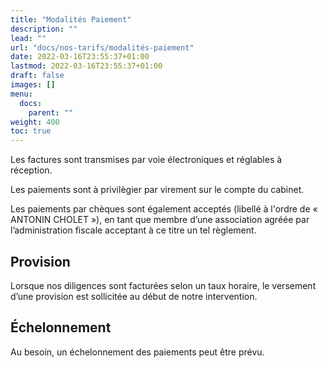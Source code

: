 ```yaml
---
title: "Modalités Paiement"
description: ""
lead: ""
url: "docs/nos-tarifs/modalités-paiement"
date: 2022-03-16T23:55:37+01:00
lastmod: 2022-03-16T23:55:37+01:00
draft: false
images: []
menu:
  docs:
    parent: ""
weight: 400
toc: true
---
```


Les factures sont transmises par voie électroniques et réglables à réception.

Les paiements sont à privilègier par virement sur le compte du cabinet.

Les paiements par chèques sont également acceptés (libellé à l'ordre de « ANTONIN CHOLET »), en tant que membre d’une association agréée par l’administration fiscale acceptant à ce titre un tel règlement.


## Provision

Lorsque nos diligences sont facturées selon un taux horaire, le versement d’une provision est sollicitée au début de notre intervention.


## Échelonnement

Au besoin, un échelonnement des paiements peut être prévu.
